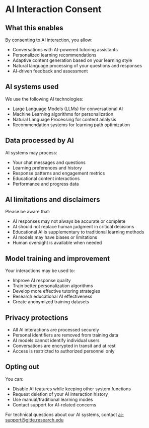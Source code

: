 # AI Interaction Consent

## What this enables
By consenting to AI interaction, you allow:
- Conversations with AI-powered tutoring assistants
- Personalized learning recommendations
- Adaptive content generation based on your learning style
- Natural language processing of your questions and responses
- AI-driven feedback and assessment

## AI systems used
We use the following AI technologies:
- Large Language Models (LLMs) for conversational AI
- Machine Learning algorithms for personalization
- Natural Language Processing for content analysis
- Recommendation systems for learning path optimization

## Data processed by AI
AI systems may process:
- Your chat messages and questions
- Learning preferences and history
- Response patterns and engagement metrics
- Educational content interactions
- Performance and progress data

## AI limitations and disclaimers
Please be aware that:
- AI responses may not always be accurate or complete
- AI should not replace human judgment in critical decisions
- Educational AI is supplementary to traditional learning methods
- AI models may have biases or limitations
- Human oversight is available when needed

## Model training and improvement
Your interactions may be used to:
- Improve AI response quality
- Train better personalization algorithms
- Develop more effective tutoring strategies
- Research educational AI effectiveness
- Create anonymized training datasets

## Privacy protections
- All AI interactions are processed securely
- Personal identifiers are removed from training data
- AI models cannot identify individual users
- Conversations are encrypted in transit and at rest
- Access is restricted to authorized personnel only

## Opting out
You can:
- Disable AI features while keeping other system functions
- Request deletion of your AI interaction history
- Use manual/traditional learning modes
- Contact support for AI-related concerns

For technical questions about our AI systems, contact ai-support@gitte.research.edu